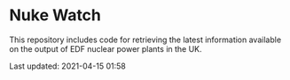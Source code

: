 # Nuke Watch

This repository includes code for retrieving the latest information available on the output of EDF nuclear power plants in the UK.

Last updated: 2021-04-15 01:58